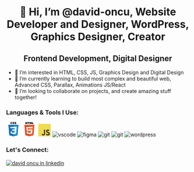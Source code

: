 <h1 align="center">👋 Hi, I’m @david-oncu, Website Developer and Designer, WordPress, Graphics Designer, Creator</h1>
<h2 align="center">Frontend Development, Digital Designer</h2>


- 👀 I’m interested in HTML, CSS, JS, Graphics Design and Digital Design
- 🌱 I’m currently learning to build most complex and beautiful web, Advanced CSS, Parallax, Animations JS/React
- 💞️ I’m looking to collaborate on projects, and create amazing stuff together!


<h3>Languages & Tools I Use:</h3>
<p><img src="https://raw.githubusercontent.com/devicons/devicon/master/icons/css3/css3-original-wordmark.svg" alt="css3" width="40" height="40"/>
<img src="https://raw.githubusercontent.com/devicons/devicon/master/icons/html5/html5-original-wordmark.svg" alt="html5" width="40" height="40"/>
<img src="https://raw.githubusercontent.com/devicons/devicon/master/icons/javascript/javascript-original.svg" alt="javascript" width="35" height="35"/>
<img src="https://cdn.jsdelivr.net/gh/devicons/devicon/icons/vscode/vscode-original.svg" alt="vscode" width="35" height="35"/>
<img src="https://cdn.jsdelivr.net/gh/devicons/devicon/icons/figma/figma-original.svg" alt="figma" width="35" height="35"/>
  <img src="https://cdn.jsdelivr.net/gh/devicons/devicon/icons/git/git-original.svg" alt="git" width="35" height="35"/>
  <img src="https://cdn.jsdelivr.net/gh/devicons/devicon/icons/git/git-original.svg" alt="git" width="35" height="35"/>
  <img src="https://raw.githubusercontent.com/simple-icons/simple-icons/develop/assets/readme/wordpress-white.svg#gh-dark-mode-only" alt="wordpress" width="35" height="35"/>
</p>

<h3>Let's Connect:</h3>
<p><a href="www.linkedin.com/in/david-oncu" target="_blank"><img align="center" src="https://cdn.jsdelivr.net/gh/devicons/devicon/icons/linkedin/linkedin-original.svg" alt="david oncu in linkedin" height="auto" width="30"/></a></p>



<!---
david-oncu/david-oncu is a ✨ special ✨ repository because its `README.md` (this file) appears on your GitHub profile.
You can click the Preview link to take a look at your changes.
--->




